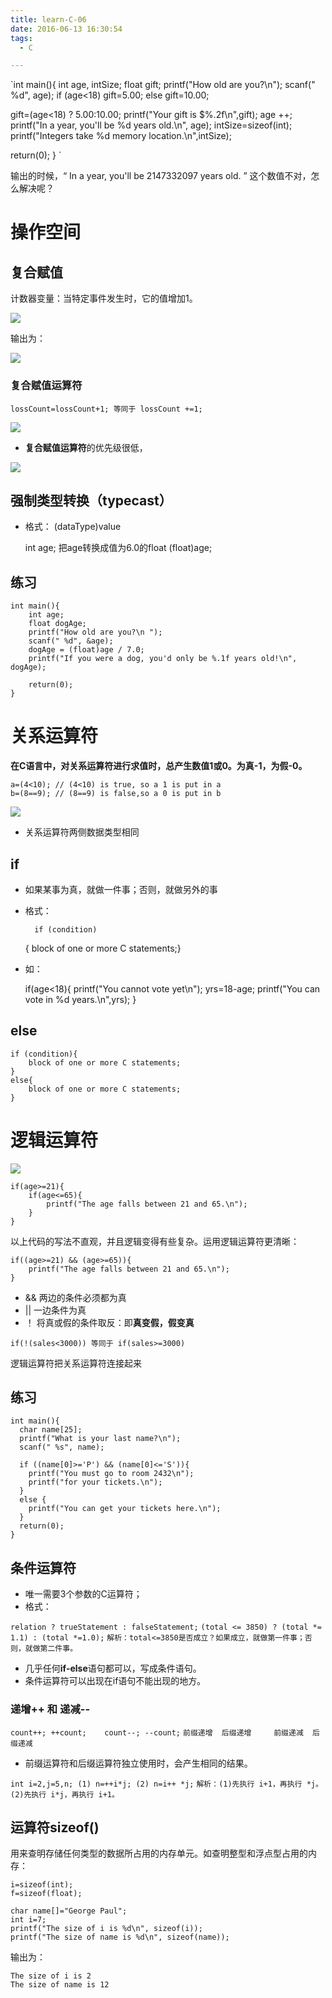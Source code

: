 ```yaml
---
title: learn-C-06
date: 2016-06-13 16:30:54
tags:
  - C

---
```


`int main(){
  int age, intSize;
  float gift;
  printf("How old are you?\n");
  scanf(" %d", age);
  if (age<18)
    gift=5.00;
  else
    gift=10.00;

<!-- more -->

  gift=(age<18) ? 5.00:10.00;
  printf("Your gift is $%.2f\n",gift);
  age ++;
  printf("In a year, you'll be %d years old.\n", age);
  intSize=sizeof(int);
  printf("Integers take %d memory location.\n",intSize);

  return(0);
}
`

输出的时候，“ In a year, you'll be 2147332097 years old. ” 这个数值不对，怎么解决呢？

# 操作空间 #

## 复合赋值 ##

计数器变量：当特定事件发生时，它的值增加1。

![](http://ww1.sinaimg.cn/large/691a3013gw1f4tor8rcuoj209q07ujst.jpg)

输出为：

![](http://ww1.sinaimg.cn/large/691a3013gw1f4torr3jwvj203u031wel.jpg)

### 复合赋值运算符 ###

    lossCount=lossCount+1; 等同于 lossCount +=1;

![](http://ww4.sinaimg.cn/large/691a3013gw1f4tseh4m5zj20g104st91.jpg)

- **复合赋值运算符**的优先级很低，

![](http://ww2.sinaimg.cn/large/691a3013gw1f4tsi20chvj208d03wq2y.jpg)

## 强制类型转换（typecast） ##

- 格式： (dataType)value

    int age; 把age转换成值为6.0的float (float)age;

## 练习

    int main(){
    	int age;
    	float dogAge;
    	printf("How old are you?\n ");
    	scanf(" %d", &age);
    	dogAge = (float)age / 7.0;
    	printf("If you were a dog, you'd only be %.1f years old!\n", dogAge);

    	return(0);
    }

# 关系运算符 #

**在C语言中，对关系运算符进行求值时，总产生数值1或0。为真-1，为假-0。**

    a=(4<10); // (4<10) is true, so a 1 is put in a
    b=(8==9); // (8==9) is false,so a 0 is put in b

![](http://ww2.sinaimg.cn/large/691a3013gw1f4tsvcnv17j20fq0573yp.jpg)

- 关系运算符两侧数据类型相同

## if ##

- 如果某事为真，就做一件事；否则，就做另外的事
- 格式：

        if (condition)
    { block of one or more C statements;}
    
- 如：

    if(age<18){
    	printf("You cannot vote yet\n");
    	yrs=18-age;
    	printf("You can vote in %d years.\n",yrs);
    }  


## else ##

    if (condition){ 
    	block of one or more C statements;
    }
    else{
    	block of one or more C statements;
    }

# 逻辑运算符 #

![](http://ww2.sinaimg.cn/large/691a3013gw1f4twd1zsjvj20ft0410su.jpg)

    if(age>=21){
    	if(age<=65){
    		printf("The age falls between 21 and 65.\n");
    	}
    }

以上代码的写法不直观，并且逻辑变得有些复杂。运用逻辑运算符更清晰：

    if((age>=21) && (age>=65)){
    	printf("The age falls between 21 and 65.\n");
    }

- && 两边的条件必须都为真
- || 一边条件为真
- ！ 将真或假的条件取反：即**真变假，假变真**

`if(!(sales<3000)) 等同于 if(sales>=3000)`

逻辑运算符把关系运算符连接起来

## 练习 ##

    int main(){
      char name[25];
      printf("What is your last name?\n");
      scanf(" %s", name);
    
      if ((name[0]>='P') && (name[0]<='S')){
    	printf("You must go to room 2432\n");
    	printf("for your tickets.\n");
      }
      else {
    	printf("You can get your tickets here.\n");
      }
      return(0);
    }
    
## 条件运算符 ##

- 唯一需要3个参数的C运算符；
- 格式：

`relation ? trueStatement : falseStatement;`
`(total <= 3850) ? (total *= 1.1) : (total *=1.0);`
`解析：total<=3850是否成立？如果成立，就做第一件事；否则，就做第二件事。`

- 几乎任何**if-else**语句都可以，写成条件语句。
- 条件运算符可以出现在if语句不能出现的地方。

### 递增++ 和 递减-- ###

`count++; ++count;    count--; --count;`
`前缀递增  后缀递增     前缀递减  后缀递减`

- 前缀运算符和后缀运算符独立使用时，会产生相同的结果。

`int i=2,j=5,n; (1) n=++i*j; (2) n=i++ *j;`
`解析：(1)先执行 i+1，再执行 *j。 (2)先执行 i*j，再执行 i+1。`

## 运算符sizeof() ##

用来查明存储任何类型的数据所占用的内存单元。如查明整型和浮点型占用的内存：

    i=sizeof(int);
    f=sizeof(float);

    char name[]="George Paul";
    int i=7;
    printf("The size of i is %d\n", sizeof(i));
    printf("The size of name is %d\n", sizeof(name));

输出为：

    The size of i is 2
    The size of name is 12